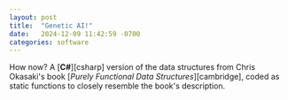 ```yaml
---
layout: post
title:  "Genetic AI!"
date:   2024-12-09 11:42:59 -0700
categories: software
---
```

How now? A [__C#__][csharp] version of the data structures from Chris Okasaki's book [_Purely Functional Data Structures_][cambridge],
coded as static functions to closely resemble the book's description.

